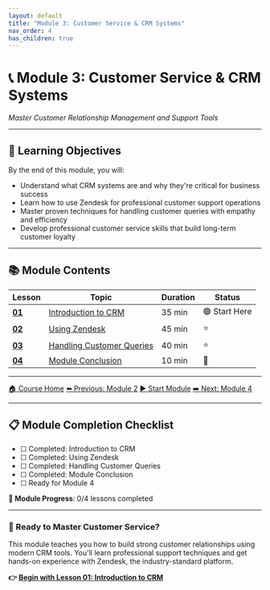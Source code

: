 ```yaml
---
layout: default
title: "Module 3: Customer Service & CRM Systems"
nav_order: 4
has_children: true
---
```


<div class="course-navigation">
<h1>📞 Module 3: Customer Service & CRM Systems</h1>
<p><em>Master Customer Relationship Management and Support Tools</em></p>
</div>

---

## 🎯 **Learning Objectives**
By the end of this module, you will:
- Understand what CRM systems are and why they're critical for business success
- Learn how to use Zendesk for professional customer support operations
- Master proven techniques for handling customer queries with empathy and efficiency
- Develop professional customer service skills that build long-term customer loyalty

---

## 📚 **Module Contents**

<table class="module-table">
<thead>
<tr>
<th>Lesson</th>
<th>Topic</th>
<th>Duration</th>
<th>Status</th>
</tr>
</thead>
<tbody>
<tr>
<td><strong><a href="intro_to_crm.md">01</a></strong></td>
<td><a href="intro_to_crm.md">Introduction to CRM</a></td>
<td>35 min</td>
<td>🟢 Start Here</td>
</tr>
<tr>
<td><strong><a href="using_zendesk.md">02</a></strong></td>
<td><a href="using_zendesk.md">Using Zendesk</a></td>
<td>45 min</td>
<td>⭐</td>
</tr>
<tr>
<td><strong><a href="handling_customer_queries.md">03</a></strong></td>
<td><a href="handling_customer_queries.md">Handling Customer Queries</a></td>
<td>40 min</td>
<td>⭐</td>
</tr>
<tr>
<td><strong><a href="course_conclusion.md">04</a></strong></td>
<td><a href="course_conclusion.md">Module Conclusion</a></td>
<td>10 min</td>
<td>🎯</td>
</tr>
</tbody>
</table>

---

<div class="lesson-nav">
<a href="../README.md">🏠 Course Home</a>
<a href="../02_digital_marketing_basics/">⬅️ Previous: Module 2</a>
<a href="intro_to_crm.md">▶️ Start Module</a>
<a href="../04_tools_and_platforms/">➡️ Next: Module 4</a>
</div>

---

<div class="lesson-progress">
<h2>📋 Module Completion Checklist</h2>
<ul>
<li>☐ Completed: Introduction to CRM</li>
<li>☐ Completed: Using Zendesk</li>
<li>☐ Completed: Handling Customer Queries</li>
<li>☐ Completed: Module Conclusion</li>
<li>☐ Ready for Module 4</li>
</ul>
<p><strong>🎉 Module Progress</strong>: 0/4 lessons completed</p>
</div>

---

<div class="course-navigation">
<h3>🚀 Ready to Master Customer Service?</h3>
<p>This module teaches you how to build strong customer relationships using modern CRM tools. You'll learn professional support techniques and get hands-on experience with Zendesk, the industry-standard platform.</p>
<p><strong>👉 <a href="intro_to_crm.md">Begin with Lesson 01: Introduction to CRM</a></strong></p>
</div>
